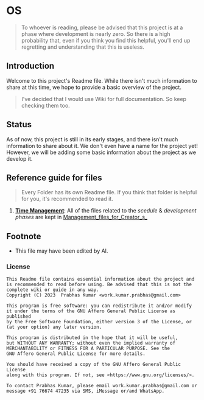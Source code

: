 # OS

> To whoever is reading, please be advised that this project is at a phase where development is nearly zero. So there is a high probability that, even if you think you find this helpful, you'll end up regretting and understanding that this is useless.


## Introduction

Welcome to this project's Readme file. While there isn't much information to share at this time, we hope to provide a basic overview of the project.

> I've decided that I would use Wiki for full documentation. So keep checking them too.


## Status

As of now, this project is still in its early stages, and there isn't much information to share about it. We don't even have a name for the project yet! However, we will be adding some basic information about the project as we develop it.


## Reference guide for files

> Every Folder has its own Readme file. If you think that folder is helpful for you, it's recommended to read it.

1. [__Time Management__](/Management_files_for_Creator_s_/): All of the files related to the _scedule_ & _development phases_ are kept in [Management_files_for_Creator_s_](/Management_files_for_Creator_s_/)


## Footnote

- This file may have been edited by AI.

### License


    This Readme file contains essential information about the project and is recommended to read before using. Be advised that this is not the complete wiki or guide in any way.
    Copyright (C) 2023  Prabhas Kumar <work.kumar.prabhas@gmail.com>

    This program is free software: you can redistribute it and/or modify
    it under the terms of the GNU Affero General Public License as published
    by the Free Software Foundation, either version 3 of the License, or
    (at your option) any later version.

    This program is distributed in the hope that it will be useful,
    but WITHOUT ANY WARRANTY; without even the implied warranty of
    MERCHANTABILITY or FITNESS FOR A PARTICULAR PURPOSE. See the
    GNU Affero General Public License for more details.

    You should have received a copy of the GNU Affero General Public License
    along with this program. If not, see <https://www.gnu.org/licenses/>.
    
    To contact Prabhas Kumar, please email work.kumar.prabhas@gmail.com or message +91 76674 47235 via SMS, iMessage or/and WhatsApp.
